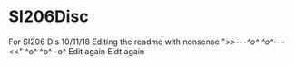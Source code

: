 # SI206Disc
For SI206 Dis 10/11/18
Editing the readme with nonsense
   ">_>---^o^ ^o^---<_<"
^o^ ^o^ -o^
Edit again
Eidt again

